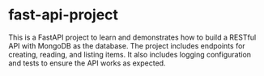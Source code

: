 # fast-api-project
This is a FastAPI project to learn and demonstrates how to build a RESTful API with MongoDB as the database. The project includes endpoints for creating, reading, and listing items. It also includes logging configuration and tests to ensure the API works as expected.
